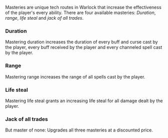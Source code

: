 Masteries are unique tech routes in Warlock that increase the effectiveness of the player's every ability. There are four available masteries: *Duration*, *range*, *life steal* and *jack of all trades*.

### Duration

Mastering duration increases the duration of every buff and curse cast by the player, every buff received by the player and every channeled spell cast by the player.

### Range

Mastering range increases the range of all spells cast by the player.

### Life steal

Mastering life steal grants an increasing life steal for all damage dealt by the player.

### Jack of all trades

But master of none: Upgrades all three masteries at a discounted price.
